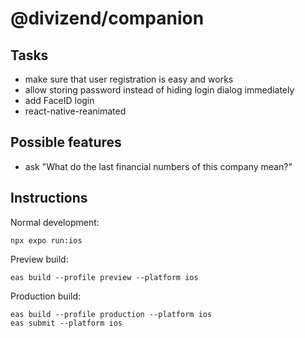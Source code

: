 # @divizend/companion

## Tasks

- make sure that user registration is easy and works
- allow storing password instead of hiding login dialog immediately
- add FaceID login
- react-native-reanimated

## Possible features

- ask "What do the last financial numbers of this company mean?"

## Instructions

Normal development:

```
npx expo run:ios
```

Preview build:

```
eas build --profile preview --platform ios
```

Production build:

```
eas build --profile production --platform ios
eas submit --platform ios
```
